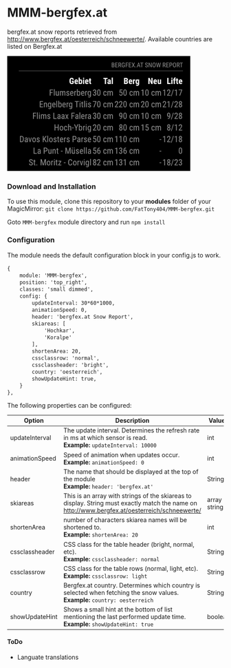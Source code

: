 # MMM-bergfex.at
bergfex.at snow reports retrieved from http://www.bergfex.at/oesterreich/schneewerte/. 
Available countries are listed on Bergfex.at

![Screenshot](screenshot.png?raw=true "Bergfex.at Results Screenshot")

### Download and Installation 

To use this module, clone this repository to your __modules__ folder of your MagicMirror: `git clone https://github.com/FatTony404/MMM-bergfex.git`

Goto `MMM-bergfex` module directory and run `npm install`


### Configuration

The module needs the default configuration block in your config.js to work.

```
{
	module: 'MMM-bergfex',
	position: 'top_right', 
	classes: 'small dimmed', 
	config: {
		updateInterval: 30*60*1000,
		animationSpeed: 0,
		header: 'bergfex.at Snow Report',
		skiareas: [
			'Hochkar',
			'Koralpe'
		],
		shortenArea: 20,
		cssclassrow: 'normal',
		cssclassheader: 'bright',
		country: 'oesterreich',	
		showUpdateHint: true,			
	}
},
```

The following properties can be configured:

|Option|Description|Values|Default|
|---|---|---|---|
|updateInterval|The update interval. Determines the refresh rate in ms at which sensor is read.<br>**Example:** `updateInterval: 10000`|int|`30*60*1000`ms = 30min|
|animationSpeed|Speed of animation when updates occur.<br>**Example:** `animationSpeed: 0`|int|0|
|header|The name that should be displayed at the top of the module<br>**Example:** `header: 'bergfex.at'`|String|'bergfex.at'|
|skiareas|This is an array with strings of the skiareas to display. String must exactly match the name on http://www.bergfex.at/oesterreich/schneewerte/<br>|array of strings|''|
|shortenArea|number of characters skiarea names will be shortened to.<br>**Example:** `shortenArea: 20`|int|20|
|cssclassheader|CSS class for the table header (bright, normal, etc).<br>**Example:** `cssclassheader: normal`|String|'normal'|
|cssclassrow|CSS class for the table rows (normal, light, etc).<br>**Example:** `cssclassrow: light`|String|'light'|
|country|Bergfex.at country. Determines which country is selected when fetching the snow values.<br>**Example:** `country: oesterreich`|String|'oesterreich', 'schweiz'|
|showUpdateHint|Shows a small hint at the bottom of list mentioning the last performed update time.<br>**Example:** `showUpdateHint: true`|boolean|'true','false'|

#### ToDo
- Languate translations